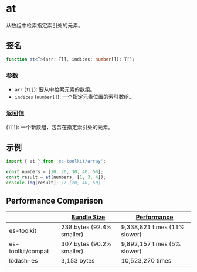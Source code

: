 # at

从数组中检索指定索引处的元素。

## 签名

```typescript
function at<T>(arr: T[], indices: number[]): T[];
```

### 参数

- `arr` (`T[]`): 要从中检索元素的数组。
- `indices` (`number[]`): 一个指定元素位置的索引数组。

### 返回值

(`T[]`): 一个新数组，包含在指定索引处的元素。

## 示例

```typescript
import { at } from 'es-toolkit/array';

const numbers = [10, 20, 30, 40, 50];
const result = at(numbers, [1, 3, 4]);
console.log(result); // [20, 40, 50]
```

## Performance Comparison

|                   | [Bundle Size](../../bundle-size.md) | [Performance](../../performance.md) |
| ----------------- | ----------------------------------- | ----------------------------------- |
| es-toolkit        | 238 bytes (92.4% smaller)           | 9,338,821 times (11% slower)        |
| es-toolkit/compat | 307 bytes (90.2% smaller)           | 9,892,157 times (5% slower)         |
| lodash-es         | 3,153 bytes                         | 10,523,270 times                    |
